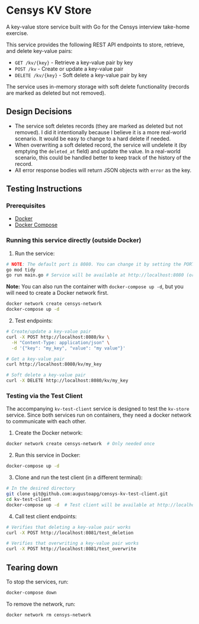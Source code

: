 # Censys KV Store

A key-value store service built with Go for the Censys interview take-home exercise.

This service provides the following REST API endpoints to store, retrieve, and delete key-value pairs:

- `GET /kv/{key}` - Retrieve a key-value pair by key
- `POST /kv` - Create or update a key-value pair  
- `DELETE /kv/{key}` - Soft delete a key-value pair by key

The service uses in-memory storage with soft delete functionality (records are marked as deleted but not removed).

## Design Decisions

- The service soft deletes records (they are marked as deleted but not removed). I did it intentionally because I believe it is a more real-world scenario. It would be easy to change to a hard delete if needed.
- When overwriting a soft deleted record, the service will undelete it (by emptying the `deleted_at` field) and update the value. In a real-world scenario, this could be handled better to keep track of the history of the record.
- All error response bodies will return JSON objects with `error` as the key.

## Testing Instructions

### Prerequisites

- [Docker](https://docs.docker.com/engine/install/)
- [Docker Compose](https://docs.docker.com/compose/install/)

### Running this service directly (outside Docker)

1. Run the service:
```bash
# NOTE: The default port is 8080. You can change it by setting the PORT environment variable.
go mod tidy
go run main.go # Service will be available at http://localhost:8080 (or the port you set)
```

**Note:** You can also run the container with `docker-compose up -d`, but you will need to create a Docker network first.
```bash
docker network create censys-network
docker-compose up -d
```

2. Test endpoints:
```bash
# Create/update a key-value pair
curl -X POST http://localhost:8080/kv \
  -H "Content-Type: application/json" \
  -d '{"key": "my_key", "value": "my value"}'

# Get a key-value pair
curl http://localhost:8080/kv/my_key

# Soft delete a key-value pair
curl -X DELETE http://localhost:8080/kv/my_key
```

### Testing via the Test Client

The accompanying `kv-test-client` service is designed to test the `kv-store` service. Since both services run on containers, they need a docker network to communicate with each other.

1. Create the Docker network:
```bash
docker network create censys-network  # Only needed once
```

2. Run this service in Docker:
```bash
docker-compose up -d
```

3. Clone and run the test client (in a different terminal):
```bash
# In the desired directory
git clone git@github.com:augustoapg/censys-kv-test-client.git
cd kv-test-client
docker-compose up -d  # Test client will be available at http://localhost:8081
```

4. Call test client endpoints:
```bash
# Verifies that deleting a key-value pair works
curl -X POST http://localhost:8081/test_deletion

# Verifies that overwriting a key-value pair works
curl -X POST http://localhost:8081/test_overwrite
```

## Tearing down

To stop the services, run:
```bash
docker-compose down
```

To remove the network, run:
```bash
docker network rm censys-network
```
